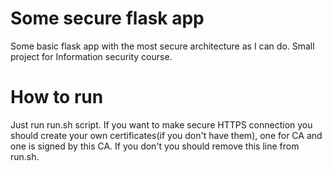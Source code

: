 # Some secure flask app
Some basic flask app with the most secure architecture as I can do. Small project for Information security course. 

# How to run

Just run run.sh script. If you want to make secure HTTPS connection you should create your own certificates(if you don't have them), one for CA and one is signed by this CA. If you don't you should remove this line from run.sh. 
